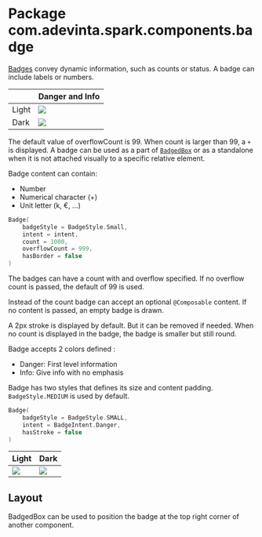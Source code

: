 # Package com.adevinta.spark.components.badge

[Badges](https://spark.adevinta.com/1186e1705/p/8711ec-badge/b/98915d) convey dynamic information, 
such as counts or status. A badge can include labels or numbers.

|       | Danger and Info                                                                                 |
|-------|-------------------------------------------------------------------------------------------------|
| Light | ![](../../images/com.adevinta.spark_PreviewScreenshotTests_preview_tests_badge_badge_light.png) |
| Dark  | ![](../../images/com.adevinta.spark_PreviewScreenshotTests_preview_tests_badge_badge_dark.png)  |

The default value of overflowCount is 99. When count is larger than 99, a `+` is displayed.
A badge can be used as a part of [`BadgedBox`](#layout) or as a standalone when it is not attached visually to
a specific relative element.

Badge content can contain:

- Number
- Numerical character (+)
- Unit letter (k, €, ...)

```kotlin
Badge(
    badgeStyle = BadgeStyle.Small,
    intent = intent,
    count = 1000,
    overflowCount = 999,
    hasBorder = false
)
```

The badges can have a count with and overflow specified. If no overflow count is passed,
the default of 99 is used.

Instead of the count badge can accept an optional `@Composable` content.
If no content is passed, an empty badge is drawn.


A 2px stroke is displayed by default. But it can be removed if needed.
When no count is displayed in the badge, the badge is smaller but still round.

Badge accepts 2 colors defined :

- Danger: First level information
- Info: Give info with no emphasis

Badge has two styles that defines its size and content padding. `BadgeStyle.MEDIUM` is used by
default.

```kotlin
Badge(
    badgeStyle = BadgeStyle.SMALL,
    intent = BadgeIntent.Danger,
    hasStroke = false
)
```

| Light                                                                                               | Dark                                                                                               |
|-----------------------------------------------------------------------------------------------------|----------------------------------------------------------------------------------------------------|
| ![](../../images/com.adevinta.spark_PreviewScreenshotTests_preview_tests_badge_badgedbox_light.png) | ![](../../images/com.adevinta.spark_PreviewScreenshotTests_preview_tests_badge_badgedbox_dark.png) |

## Layout

BadgedBox can be used to position the badge at the top right corner of another component.
